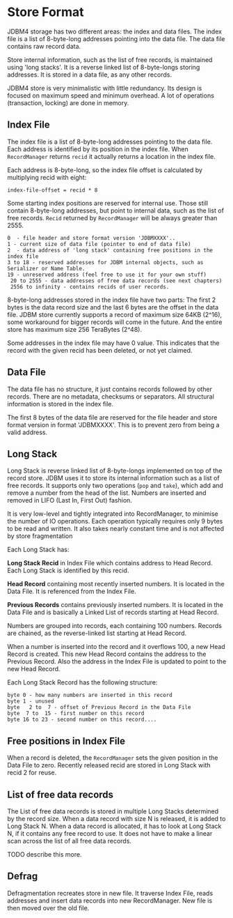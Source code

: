 ﻿Store Format
=========

JDBM4 storage has two different areas: the index and data files. The index file is a list of 8-byte-long addresses pointing into the data file.
The data file contains raw record data.

Store internal information, such as the list of free records, is maintained using 'long stacks'.
It is a reverse linked list of 8-byte-longs storing addresses. It is stored in a data file, as any other records.

JDBM4 store is very minimalistic with little redundancy. Its design is focused on maximum speed and minimum overhead.
A lot of operations (transaction, locking) are done in memory.


Index File
-----------
The index file is a list of 8-byte-long addresses pointing to the data file.  Each address is identified by its position in the index file.
When `RecordManager` returns `recid`  it actually returns a location in the index file.

Each address is 8-byte-long, so the index file offset is calculated by multiplying recid with eight:

    index-file-offset = recid * 8

Some starting index positions are reserved for internal use. Those still contain 8-byte-long addresses, but point to
internal data, such as the list of free records.   `Recid` returned by `RecordManager` will be always greater than 2555.

    0  - file header and store format version 'JDBMXXXX'..
    1 - current size of data file (pointer to end of data file)
    2  - data address of 'long stack' containing free positions in the index file
    3 to 18 - reserved addresses for JDBM internal objects, such as Serializer or Name Table.
    19 - unreserved address (feel free to use it for your own stuff)
     20 to 2555 - data addresses of free data records (see next chapters)
     2556 to infinity - contains recids of user records.

8-byte-long addresses stored in the index file have two parts: The first 2 bytes is the data record size and the last 6 bytes are the offset in the data file.
JDBM store currently supports a record of maximum size 64KB (2^16), some workaround for bigger records will come in the future.
And the entire store has maximum size 256 TeraBytes (2^48).

Some addresses in the index file may have 0 value. This indicates that the record with the given recid has been deleted, or not yet claimed.

Data File
----------
The data file has no structure, it just contains records followed by other records. There are no metadata, checksums or separators.
All structural information is stored in the index file.

 The first 8 bytes of the data file are reserved for the file header and store format version in format 'JDBMXXXX'.
 This is to prevent zero from being a valid address.

Long Stack
-------------
Long Stack is reverse linked list of 8-byte-longs implemented on top of the record store. JDBM uses it to store its internal information such as a list of free records.  It supports only two operations (`pop` and `take`), which add and remove a number from the head of the list.
Numbers are inserted and removed in LIFO (Last In, First Out) fashion.

It  is very low-level and tightly integrated into RecordManager, to minimise the number of IO operations. Each operation typically requires only
9 bytes to be read and written. It also takes nearly constant time and is not affected by store fragmentation

Each Long Stack has:

**Long Stack Recid** in Index File which contains address to Head Record. Each Long Stack is identified by this recid.

**Head  Record** containing most recently inserted  numbers. It is located in the Data File. It is referenced from the Index File.

**Previous Records** contains previously inserted numbers. It is located in the Data File and is basically a Linked List of records starting at Head Record.

Numbers are grouped into records, each containing 100 numbers. Records are chained, as the reverse-linked list starting at Head Record.

When a number is inserted into the record and it overflows 100, a new Head Record is created. This new Head Record contains the address to the Previous Record.
 Also the address in the Index File is updated to point to the new Head Record.

 Each Long Stack Record has the following structure:

    byte 0 - how many numbers are inserted in this record
    byte 1 - unused
    byte   2 to  7 - offset of Previous Record in the Data File
    byte  7 to  15 - first number on this record
    byte 16 to 23 - second number on this record....


Free positions in Index File
--------------------------------
When a record is deleted, the `RecordManager` sets the given position in the Data File to zero. Recently released recid are stored in  Long Stack with recid 2 for reuse.

List of free data records
-----------------------------
The List of free data records is stored in multiple Long Stacks determined by the record size. When a data record with size N is released, it is added to Long Stack N.
When a data record is allocated, it has to look at Long Stack N, if it contains any free record to use.
It does not have to make a linear scan across the list of all free data records.

TODO describe this more.

Defrag
--------
Defragmentation recreates store in new file. It traverse Index File, reads addresses and insert data records into new RecordManager.
New file is then moved over the old file.







